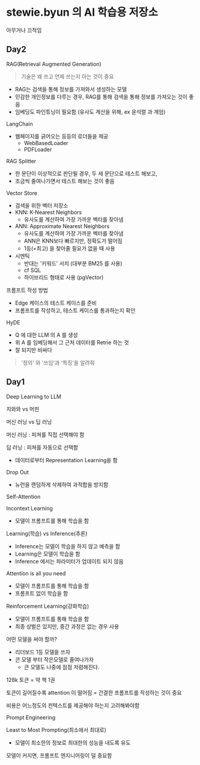 # stewie.byun 의 AI 학습용 저장소

아무거나 끄적임

## Day2

RAG(Retrieval Augmented Generation)

> 기술은 왜 쓰고 언제 쓰는지 아는 것이 중요

- RAG는 검색을 통해 정보를 가져와서 생성하는 모델
- 민감한 개인정보를 다루는 경우, RAG를 통해 검색을 통해 정보를 가져오는 것이 좋음
- 임베딩도 파인튜닝이 필요함 (유사도 계산을 위해, ex 윤석렬 과 계엄)

LangChain
- 웹페이지를 긁어오는 등등의 로더들을 제공
  - WebBasedLoader
  - PDFLoader

RAG Splitter
- 한 문단이 이상적으로 판단될 경우, 두 세 문단으로 테스트 해보고,
- 조금씩 줄여나가면서 테스트 해보는 것이 좋음

Vector Store
- 검색을 위한 벡터 저장소
- KNN: K-Nearest Neighbors
  - 유사도를 계산하여 가장 가까운 벡터를 찾아냄
- ANN: Approximate Nearest Neighbors
  - 유사도를 계산하여 가장 가까운 벡터를 찾아냄
  - ANN은 KNN보다 빠르지만, 정확도가 떨어짐
  - 1등(=최고) 을 찾아줄 필요가 없을 때 사용
- 시멘틱
  - 반대는 '키워드' 서치 (대부분 BM25 를 사용) 
  - cf SQL
  - 하이브리드 형태로 사용 (pgVector)

프롬프트 작성 방법
- Edge 케이스의 테스트 케이스를 준비
- 프롬프트를 작성하고, 테스트 케이스를 통과하는지 확인

HyDE
- Q 에 대한 LLM 의 A 를 생성
- 위 A 를 임베딩해서 그 근처 데이터를 Retrie 하는 것
- 잘 되지만 비싸다

> '정의' 와 '쓰임'과 '특징'을 알려줘

## Day1
Deep Learning to LLM

치와와 vs 머핀

머신 러닝 vs 딥 러닝

머신 러닝 : 피쳐를 직접 선택해야 함

딥 러닝 : 피쳐를 자동으로 선택함
- 데이터로부터 Representation Learning을 함

Drop Out
- 뉴런을 랜덤하게 삭제하여 과적합을 방지함

Self-Attention

Incontext Learning
- 모델이 프롬프트를 통해 학습을 함

Learning(학습) vs Inference(추론)
- Inference는 모델이 학습을 하지 않고 예측을 함
- Learning은 모델이 학습을 함
- Inference 에서는 파라미터가 업데이트 되지 않음

Attention is all you need
- 모델이 프롬프트를 통해 학습을 함
- 프롬프트 없이 학습을 함

Reinforcement Learning(강화학습)
- 모델이 프롬프트를 통해 학습을 함
- 최종 상벌은 있지만, 중간 과정은 없는 경우 사용

어떤 모델을 써야 할까?
- 리더보드 1등 모델을 쓰자
- 큰 모델 부터 작은모델로 줄여나가자
  - 큰 모델도 나중에 점점 저렴해진다.

128k 토큰 = 약 책 1권

토큰이 길어질수록 attention 이 떨어짐
= 간결한 프롬프트를 작성하는 것이 중요

비용은 어느정도의 컨텍스트를 제공해야 하는지 고려해봐야함

Prompt Engineering

Least to Most Prompting(최소에서 최대로)
- 모델이 최소한의 정보로 최대한의 성능을 내도록 유도

모델이 커지면, 프롬프트 엔지니어링이 덜 중요함


